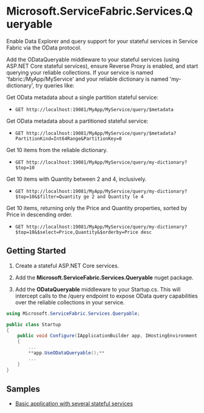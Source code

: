 # Microsoft.ServiceFabric.Services.Queryable

Enable Data Explorer and query support for your stateful services in Service Fabric via the OData protocol.

Add the ODataQueryable middleware to your stateful services (using ASP.NET Core stateful services), ensure Reverse Proxy is enabled, and start querying your reliable collections.  If your service is named 'fabric:/MyApp/MyService' and your reliable dictionary is named 'my-dictionary', try queries like:

Get OData metadata about a single partition stateful service:
- ```GET http://localhost:19081/MyApp/MyService/query/$metadata```

Get OData metadata about a partitioned stateful service:
- ```GET http://localhost:19081/MyApp/MyService/query/$metadata?PartitionKind=Int64Range&PartitionKey=0```

Get 10 items from the reliable dictionary.
- ```GET http://localhost:19081/MyApp/MyService/query/my-dictionary?$top=10```

Get 10 items with Quantity between 2 and 4, inclusively.
- ```GET http://localhost:19081/MyApp/MyService/query/my-dictionary?$top=10&$filter=Quantity ge 2 and Quantity le 4```

Get 10 items, returning only the Price and Quantity properties, sorted by Price in descending order.
- ```GET http://localhost:19081/MyApp/MyService/query/my-dictionary?$top=10&$select=Price,Quantity&$orderby=Price desc```

## Getting Started

1. Create a stateful ASP.NET Core services.

2. Add the **Microsoft.ServiceFabric.Services.Queryable** nuget package.

3. Add the **ODataQueryable** middleware to your Startup.cs.  This will intercept calls to the /query endpoint to expose OData query capabilities over the reliable collections in your service.

```csharp
using Microsoft.ServiceFabric.Services.Queryable;

public class Startup
{
	public void Configure(IApplicationBuilder app, IHostingEnvironment env, ILoggerFactory loggerFactory)
	{
		...
		**app.UseODataQueryable();**
		...
	}
}
```

## Samples

- [Basic application with several stateful services](samples/Basic)
